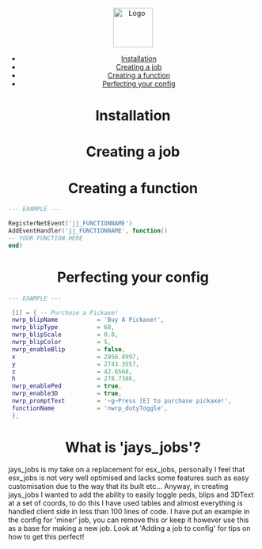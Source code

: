 <br />
<div align="center">
    <img src="https://github.com/othneildrew/Best-README-Template/blob/master/images/logo.png?raw=true" alt="Logo" width="80" height="80">  
  </p>
    
* [Installation](#installation)
* [Creating a job](#creating-a-job)
* [Creating a function](#creating-a-function)
* [Perfecting your config](#perfecting-your-config)
</div>

<h1 align="center">Installation</a></h1>  

<h1 align="center">Creating a job</a></h1> 

<h1 align="center">Creating a function</a></h1>  

   ```lua
 --- EXAMPLE ---
   
RegisterNetEvent('jj_FUNCTIONNAME')
AddEventHandler('jj_FUNCTIONNAME', function()
   -- YOUR FUNCTION HERE
end)
   ```  
   
<h1 align="center">Perfecting your config</a></h1> 

   ```lua
 --- EXAMPLE ---
   
    [1] = { -- Purchase a Pickaxe!
    nwrp_blipName           = 'Buy A Pickaxe!',
    nwrp_blipType           = 68, 
    nwrp_blipScale          = 0.8,
    nwrp_blipColor          = 5,
    nwrp_enableBlip         = false, 
    x                       = 2956.8997, 
    y                       = 2743.3557, 
    z                       = 42.6568, 
    h                       = 278.7386, 
    nwrp_enablePed          = true, 
    nwrp_enable3D           = true, 
    nwrp_promptText         = '~g~Press [E] to purchase pickaxe!', 
    functionName            = 'nwrp_dutyToggle',
    },
   ```  
   
<h1 align="center">What is 'jays_jobs'?</a></h1>  
jays_jobs is my take on a replacement for esx_jobs, personally I feel that esx_jobs is not very well optimised and lacks some features such as easy customisation due to the way that its built etc... Anyway, in creating jays_jobs I wanted to add the ability to easily toggle peds, blips and 3DText at a set of coords, to do this I have used tables and almost everything is handled client side in less than 100 lines of code. I have put an example in the config for 'miner' job, you can remove this or keep it however use this as a base for making a new job. Look at 'Adding a job to config' for tips on how to get this perfect!
